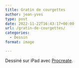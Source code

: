 ```yaml
---
title: Gratin de courgettes
author: jean-yves
type: post
date: 2022-11-22T16:43:17+00:00
url: /gratin-de-courgettes/
categories:
  - Dessin
format: image

---
```

Dessiné sur iPad avec [Procreate](https://procreate.com/).
